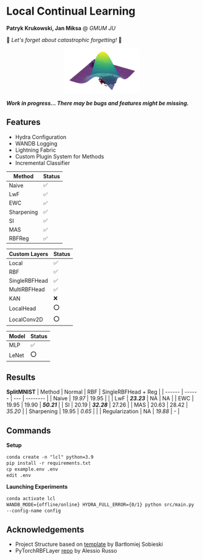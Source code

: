 # Local Continual Learning
**Patryk Krukowski, Jan Miksa** @ *GMUM JU*

🚀 *Let's forget about catastrophic forgetting!* 🚀

<p align="center"><img src="rbf.png" alt="rbf" width="200"/></p>

***Work in progress... There may be bugs and features might be missing.***

## Features
- Hydra Configuration
- WANDB Logging
- Lightning Fabric
- Custom Plugin System for Methods
- Incremental Classifier

| Method | Status |
| ------ | -- |
| Naive | ✅ |
| LwF | ✅ |
| EWC | ✅ |
| Sharpening | ✅ |
| SI | ✅ |
| MAS | ✅ |
| RBFReg | ✅ |

| Custom Layers | Status |
| ------ | -- |
| Local | ✅ |
| RBF | ✅ |
| SingleRBFHead | ✅ |
| MultiRBFHead | ✅ |
| KAN | ❌ |
| LocalHead | ⭕️ |
| LocalConv2D | ⭕️ |

| Model | Status |
| ------ | -- |
| MLP | ✅ |
| LeNet | ⭕️ |

## Results
**SplitMNIST**
| Method | Normal | RBF | SingleRBFHead + Reg |
| ------ | ------ | --- | -------- |
| Naive | *19.97* | 19.95 | |
| LwF | ***23.23*** | NA | NA |
| EWC | 19.95 | 19.90 | ***50.21*** |
| SI | 20.19 | ***32.28*** | 27.26 |
| MAS | 20.63 | 28.42 |  *35.20* |
| Sharpening | 19.95 | *0.65* | |
| Regularization | NA | *19.88* | - |

## Commands
**Setup**
```
conda create -n "lcl" python=3.9
pip install -r requirements.txt
cp example.env .env
edit .env
```

**Launching Experiments**
```
conda activate lcl
WANDB_MODE={offline/online} HYDRA_FULL_ERROR={0/1} python src/main.py --config-name config 
```

## Acknowledgements
- Project Structure based on [template](https://github.com/sobieskibj/templates/tree/master) by Bartłomiej Sobieski
- PyTorchRBFLayer [repo](https://github.com/rssalessio/PytorchRBFLayer) by Alessio Russo
